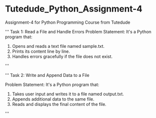 # Tutedude_Python_Assignment-4
Assignment-4 for Python Programming Course from Tutedude

'''
Task 1: Read a File and Handle Errors
Problem Statement:  It's a Python program that:
1.   Opens and reads a text file named sample.txt.
2.   Prints its content line by line.
3.   Handles errors gracefully if the file does not exist.

'''

'''
Task 2: Write and Append Data to a File

Problem Statement: It's a Python program that:
1.   Takes user input and writes it to a file named output.txt.
2.   Appends additional data to the same file.
3.   Reads and displays the final content of the file.

'''
